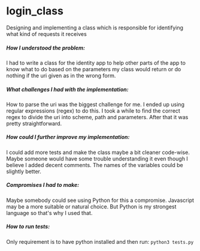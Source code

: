 # login_class
Designing and implementing a class which is responsible for identifying what kind of requests it receives

##### How I understood the problem:  
I had to write a class for the identity app to help other parts of the app to know what to do based on the parameters my class would return or do nothing if the uri given as in the wrong form.

##### What challenges I had with the implementation:  
How to parse the uri was the biggest challenge for me. I ended up using regular expressions (regex) to do this. I took a while to find the correct regex to divide the uri into scheme, path and parameters. After that it was pretty straightforward.  

##### How could I further improve my implementation:  
I could add more tests and make the class maybe a bit cleaner code-wise. Maybe someone would have some trouble understanding it even though I believe I added decent comments. The names of the variables could be slightly better.

##### Compromises I had to make:  
Maybe somebody could see using Python for this a compromise. Javascript may be a more suitable or natural choice. But Python is my strongest language so that's why I used that.

##### How to run tests:  
Only requirement is to have python installed and then run:
`python3 tests.py`
